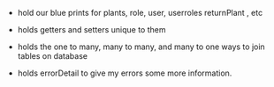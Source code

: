 * hold our  blue prints for plants, role, user, userroles returnPlant , etc

* holds getters and setters unique to them

* holds the one to many, many to many, and many to one ways to join tables on database

* holds errorDetail to give my errors some more information.
